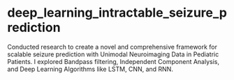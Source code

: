 # deep_learning_intractable_seizure_prediction
Conducted research to create a novel and comprehensive framework for scalable seizure prediction with Unimodal Neuroimaging Data in Pediatric Patients. I explored Bandpass filtering, Independent Component Analysis, and Deep Learning Algorithms like LSTM, CNN, and RNN.
